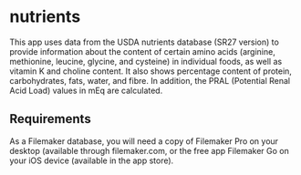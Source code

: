 # nutrients
This app uses data from the USDA nutrients database (SR27 version) to provide information about the content of certain amino acids (arginine, methionine, leucine, glycine, and cysteine) in individual foods, as well as vitamin K and choline content. It also shows percentage content of protein, carbohydrates, fats, water, and fibre. In addition, the PRAL (Potential Renal Acid Load) values in mEq are calculated.
## Requirements
As a Filemaker database, you will need a copy of Filemaker Pro on your desktop (available 
through filemaker.com, or the free app Filemaker Go on your iOS device (available in the 
app store).
